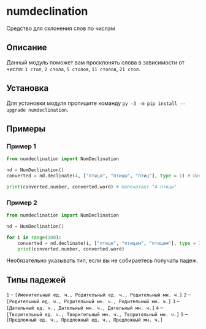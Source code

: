 # numdeclination
Средство для склонения слов по числам

## Описание
Данный модуль поможет вам просклонять слова в зависимости от числа: `1 стол`, `2 стола`, `5 столов`, `11 столов`, `21 стол`.

## Установка
Для установки модуля пропишите команду `py -3 -m pip install --upgrade numdeclination`.

## Примеры
### Пример 1
```py
from numdeclination import NumDeclination

nd = NumDeclination()
converted = nd.declinate(4, ["птица", "птицы", "птиц"], type = 1) # Получаем конвертированное слово, 1 - набор падежей.

print(converted.number, converted.word) # Напечатает "4 птицы"
```
### Пример 2
```py
from numdeclination import NumDeclination

nd = NumDeclination()

for i in range(100):
    converted = nd.declinate(i, ["птице", "птицам", "птицам"], type = 3) # Выводим конвертированную строку с числами от 1 до 99. 3 - дательные падежи
    print(converted.number, converted.word)
```

Необязательно указывать тип, если вы не собираетесь получать падеж.

## Типы падежей
`1` – `[Именительный ед. ч., Родительный ед. ч., Родительный мн. ч.]`
`2` – `[Родительный ед. ч., Родительный мн. ч., Родительный мн. ч.]`
`3` – `[Дательный ед. ч., Дательный мн. ч., Дательный мн. ч.]`
`4` – `[Творительный ед. ч., Творительный мн. ч., Творительный мн. ч.]`
`5` – `[Предложный ед. ч., Предложный ед. ч., Предложный мн. ч.]`
